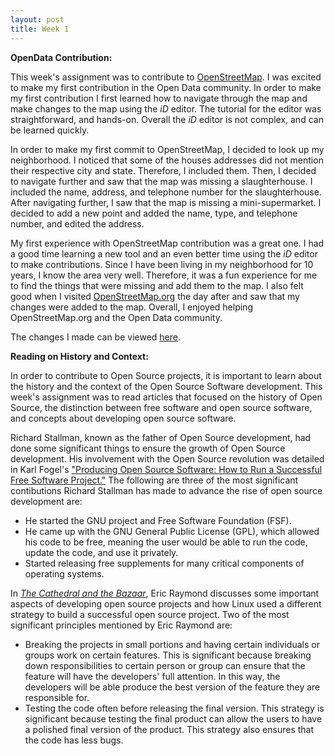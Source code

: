 ```yaml
---
layout: post
title: Week 1
---
```



__OpenData Contribution:__

This week's assignment was to contribute to [OpenStreetMap](https://www.OpenStreetMap.org). I was excited to make my first contribution in the Open Data community. In order to make my first contribution I first learned how to navigate through the map and make changes to the map using the *iD* editor. The tutorial for the editor was straightforward, and hands-on. Overall the *iD* editor is not complex, and can be learned quickly.

In order to make my first commit to OpenStreetMap, I decided to look up my neighborhood. I noticed that some of the houses addresses did not mention their respective city and state. Therefore, I included them. Then, I decided to navigate further and saw that the map was missing a slaughterhouse. I included the name, address, and telephone number for the slaughterhouse. After navigating further, I saw that the map is missing a mini-supermarket. I decided to add a new point and added the name, type, and telephone number, and edited the address. 

My first experience with OpenStreetMap contribution was a great one. I had a good time learning a new tool and an even better time using the *iD* editor to make contributions. Since I  have been living in my neighborhood for 10 years, I know the area very well. Therefore, it was a fun experience for me to find the things that were missing and add them to the map. I also felt good when I visited
[OpenStreetMap.org](https://www.OpenStreetMap.org) the day after and saw that my changes were added to the map. Overall, I enjoyed helping OpenStreetMap.org and the Open Data community.

The changes I made can be viewed [here](https://www.openstreetmap.org/user/anupamdas104/history).


__Reading on History and Context:__

In order to contribute to Open Source projects, it is important to learn about the history and the context of the Open Source Software development. This week's assignment was to read articles that focused on the history of Open Source, the distinction between free software and open source software, and concepts about developing open source software.

Richard Stallman, known as the father of Open Source development, had done some significant things to ensure the growth of Open Source development. His involvement with the Open Source revolution was detailed in Karl Fogel's ["Producing Open Source Software: How to Run a Successful Free Software Project."](https://producingoss.com/) The following are three of the most significant contibutions Richard Stallman has made to advance the rise of open source development are: 
* He started the GNU project and Free Software Foundation (FSF).
* He came up with the GNU General Public License (GPL), which allowed his code to be free, meaning the user would be able to run the code, update the code, and use it privately.
* Started releasing free supplements for many critical components of operating systems.

In _[The Cathedral and the Bazaar](http://www.catb.org/~esr/writings/cathedral-bazaar/cathedral-bazaar/index.html)_, Eric Raymond discusses some important aspects of developing open source projects and how Linux used a different strategy to build a successful open source project. Two of the most significant principles mentioned by Eric Raymond are:
* Breaking the projects in small portions and having certain individuals or groups work on certain features. This is significant because breaking down responsibilities to certain person or group can ensure that the feature will have the developers' full attention. In this way, the developers will be able produce the best version of the feature they are responsible for.
* Testing the code often before releasing the final version. This strategy is significant because testing the final product can allow the users to have a polished final version of the product. This strategy also ensures that the code has less bugs.

